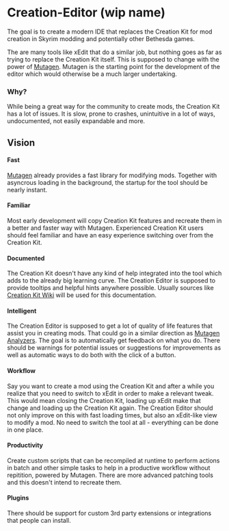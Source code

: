 # Creation-Editor (wip name)
The goal is to create a modern IDE that replaces the Creation Kit for mod creation in Skyrim modding and potentially other Bethesda games.

The are many tools like xEdit that do a similar job, but nothing goes as far as trying to replace the Creation Kit itself. This is supposed to change with the power of [Mutagen](https://github.com/Mutagen-Modding/Mutagen "Mutagen"). Mutagen is the starting point for the development of the editor which would otherwise be a much larger undertaking.

### Why?
While being a great way for the community to create mods, the Creation Kit has a lot of issues. It is slow, prone to crashes, unintuitive in a lot of ways, undocumented, not easily expandable and more.

## Vision

#### Fast
[Mutagen](https://github.com/Mutagen-Modding/Mutagen "Mutagen") already provides a fast library for modifying mods. Together with asyncrous loading in the background, the startup for the tool should be nearly instant.

#### Familiar
Most early development will copy Creation Kit features and recreate them in a better and faster way with Mutagen. Experienced Creation Kit users should feel familiar and have an easy experience switching over from the Creation Kit.

#### Documented
The Creation Kit doesn\'t have any kind of help integrated into the tool which adds to the already big learning curve. The Creation Editor is supposed to provide tooltips and helpful hints anywhere possible. Usually sources like [Creation Kit Wiki](https://ck.uesp.net "Creation Kit Wiki") will be used for this documentation.

#### Intelligent
The Creation Editor is supposed to get a lot of quality of life features that assist you in creating mods. That could go in a similar direction as [Mutagen Analyzers](http://https://github.com/Mutagen-Modding/Mutagen.Bethesda.Analyzers "Mutagen Analyzers"). The goal is to automatically get feedback on what you do. There should be warnings for potential issues or suggestions for improvements as well as automatic ways to do both with the click of a button.

#### Workflow
Say you want to create a mod using the Creation Kit and after a while you realize that you need to switch to xEdit in order to make a relevant tweak. This would mean closing the Creation Kit, loading up xEdit make that change and loading up the Creation Kit again. The Creation Editor should not only improve on this with fast loading times, but also an xEdit-like view to modify a mod. No need to switch the tool at all - everything can be done in one place.

#### Productivity
Create custom scripts that can be recompiled at runtime to perform actions in batch and other simple tasks to help in a productive workflow without repitition, powered by Mutagen. There are more advanced patching tools and this doesn\'t intend to recreate them.

#### Plugins
There should be support for custom 3rd party extensions or integrations that people can install.
